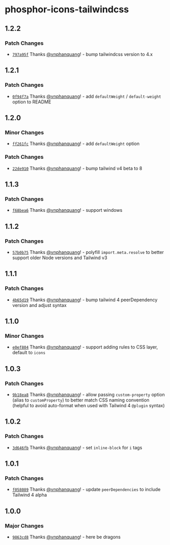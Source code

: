 # phosphor-icons-tailwindcss

## 1.2.2

### Patch Changes

- [`797a95f`](https://github.com/vnphanquang/phosphor-icons-tailwindcss/commit/797a95f7e43c740b26eecb7977b54d0f3033c468) Thanks [@vnphanquang](https://github.com/vnphanquang)! - bump tailwindcss version to 4.x

## 1.2.1

### Patch Changes

- [`0f94f7a`](https://github.com/vnphanquang/phosphor-icons-tailwindcss/commit/0f94f7abbadad51f32fa9b9a1b7d72e1f28d0bdf) Thanks [@vnphanquang](https://github.com/vnphanquang)! - add `defaultWeight` / `default-weight` option to README

## 1.2.0

### Minor Changes

- [`ff261fc`](https://github.com/vnphanquang/phosphor-icons-tailwindcss/commit/ff261fca0289f279f677b49a3bcb068a0bf2f102) Thanks [@vnphanquang](https://github.com/vnphanquang)! - add `defaultWeight` option

### Patch Changes

- [`22de910`](https://github.com/vnphanquang/phosphor-icons-tailwindcss/commit/22de910296085687ead9ce5a0192139bf15a351d) Thanks [@vnphanquang](https://github.com/vnphanquang)! - bump tailwind v4 beta to 8

## 1.1.3

### Patch Changes

- [`f68bea6`](https://github.com/vnphanquang/phosphor-icons-tailwindcss/commit/f68bea6502a7a310a1753153453c34dadf384c9f) Thanks [@vnphanquang](https://github.com/vnphanquang)! - support windows

## 1.1.2

### Patch Changes

- [`57b0b75`](https://github.com/vnphanquang/phosphor-icons-tailwindcss/commit/57b0b754eefde45876af22c90f92eb448cc2e890) Thanks [@vnphanquang](https://github.com/vnphanquang)! - polyfill `import.meta.resolve` to better support older Node versions and Tailwind v3

## 1.1.1

### Patch Changes

- [`4b65d19`](https://github.com/vnphanquang/phosphor-icons-tailwindcss/commit/4b65d197b5db5070674a763de566773cc9426b30) Thanks [@vnphanquang](https://github.com/vnphanquang)! - bump tailwind 4 peerDependency version and adjust syntax

## 1.1.0

### Minor Changes

- [`e0ef804`](https://github.com/vnphanquang/phosphor-icons-tailwindcss/commit/e0ef80460827064e95c30f06149ab380b8f994d1) Thanks [@vnphanquang](https://github.com/vnphanquang)! - support adding rules to CSS layer, default to `icons`

## 1.0.3

### Patch Changes

- [`9b18ea8`](https://github.com/vnphanquang/phosphor-icons-tailwindcss/commit/9b18ea8a3ba29a9bc57405ee156aa19042746c00) Thanks [@vnphanquang](https://github.com/vnphanquang)! - allow passing `custom-property` option (alias to `customProperty`) to better match CSS naming
  convention (helpful to avoid auto-format when used with Tailwind 4 `@plugin` syntax)

## 1.0.2

### Patch Changes

- [`3d646fb`](https://github.com/vnphanquang/phosphor-icons-tailwindcss/commit/3d646fb4d040bf6feaa37e18d4721994e6c62e2b) Thanks [@vnphanquang](https://github.com/vnphanquang)! - set `inline-block` for `i` tags

## 1.0.1

### Patch Changes

- [`f058089`](https://github.com/vnphanquang/phosphor-icons-tailwindcss/commit/f058089a4b0f1012efe7f635227249e75291b2f1) Thanks [@vnphanquang](https://github.com/vnphanquang)! - update `peerDependencies` to include Tailwind 4 alpha

## 1.0.0

### Major Changes

- [`9863cd8`](https://github.com/vnphanquang/phosphor-icons-tailwindcss/commit/9863cd8ed830df12bfe66d4b3e96b166598979ad) Thanks [@vnphanquang](https://github.com/vnphanquang)! - here be dragons
